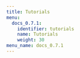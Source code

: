 ```yaml
---
title: Tutorials
menu:
  docs_0.7.1:
    identifier: tutorials
    name: Tutorials
    weight: 30
menu_name: docs_0.7.1
---
```

